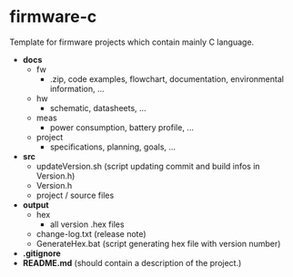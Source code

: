 # firmware-c

Template for firmware projects which contain mainly C language.

- **docs**
  - fw
    - .zip, code examples, flowchart, documentation, environmental information, ...
  - hw
    - schematic, datasheets, ...
  - meas
    - power consumption, battery profile, ...
  - project
    - specifications, planning, goals, ... 
- **src**
  - updateVersion.sh (script updating commit and build infos in Version.h)
  - Version.h
  - project / source files
- **output**
  - hex
    - all version .hex files
  - change-log.txt (release note)
  - GenerateHex.bat (script generating hex file with version number)
- **.gitignore**
- **README.md** (should contain a description of the project.)

